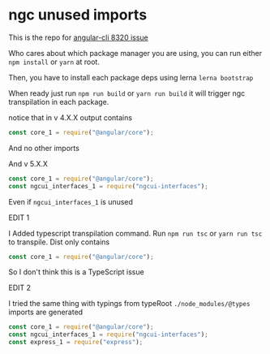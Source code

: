 # ngc unused imports

This is the repo for [angular-cli 8320 issue](https://github.com/angular/angular-cli/issues/8320)

Who cares about which package manager you are using, you can run either `npm install` or `yarn` at root.

Then, you have to install each package deps using lerna `lerna bootstrap`

When ready just run `npm run build` or `yarn run build` it will trigger ngc transpilation in each package.

notice that in v 4.X.X output contains

```javascript
const core_1 = require("@angular/core");
```

And no other imports

And v 5.X.X

```javascript
const core_1 = require("@angular/core");
const ngcui_interfaces_1 = require("ngcui-interfaces");
```

Even if `ngcui_interfaces_1` is unused

EDIT 1

I Added typescript transpilation command. Run `npm run tsc` or `yarn run tsc` to transpile. Dist only contains

```javascript
const core_1 = require("@angular/core");
```

So I don't think this is a TypeScript issue

EDIT 2

I tried the same thing with typings from typeRoot `./node_modules/@types` imports are generated

```javascript
const core_1 = require("@angular/core");
const ngcui_interfaces_1 = require("ngcui-interfaces");
const express_1 = require("express");
```